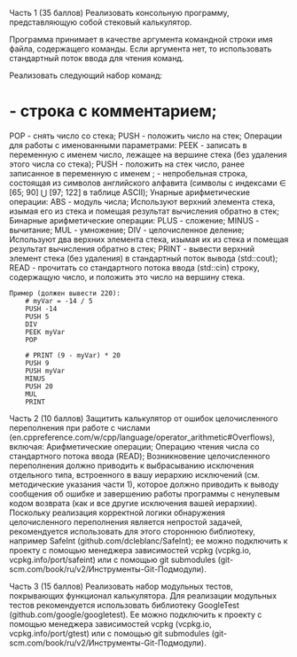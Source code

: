 Часть 1 (35 баллов)
Реализовать консольную программу, представляющую собой стековый калькулятор.

Программа принимает в качестве аргумента командной строки имя файла, содержащего команды. Если аргумента нет, то использовать стандартный поток ввода для чтения команд.

Реализовать следующий набор команд:
# - строка с комментарием;
POP - снять число со стека;
PUSH <number> - положить число на стек;
Операции для работы с именованными параметрами:
PEEK <varname> - записать в переменную с именем <varname> число, лежащее на вершине стека (без удаления этого числа со стека);
PUSH <varname> - положить на стек число, ранее записанное в переменную с именем <varname>;
<varname> - непробельная строка, состоящая из символов английского алфавита (символы с индексами ∈ [65; 90] ⋃ [97; 122] в таблице ASCII);
Унарные арифметические операции:
ABS - модуль числа;
		Используют верхний элемента стека, изымая его из стека и
помещая результат вычисления обратно в стек;
Бинарные арифметические операции:
PLUS - сложение;
MINUS - вычитание;
MUL - умножение;
DIV - целочисленное деление;
		Используют два верхних элемента стека, изымая их из стека и
помещая результат вычисления обратно в стек;
PRINT - вывести верхний элемент стека (без удаления) в стандартный поток вывода (std::cout);
READ - прочитать со стандартного потока ввода (std::cin) строку, содержащую число, и положить это число на вершину стека.


	Пример (должен вывести 220):
		# myVar = -14 / 5
		PUSH -14
		PUSH 5
		DIV
		PEEK myVar
		POP

		# PRINT (9 - myVar) * 20
		PUSH 9
		PUSH myVar
		MINUS
		PUSH 20
		MUL
		PRINT

Часть 2 (10 баллов)
Защитить калькулятор от ошибок целочисленного переполнения при работе с числами (en.cppreference.com/w/cpp/language/operator_arithmetic#Overflows), включая:
Арифметические операции;
Операцию чтения числа со стандартного потока ввода (READ);
	Возникновение целочисленного переполнения должно приводить к выбрасыванию исключения отдельного типа, встроенного в вашу иерархию исключений (см. методические указания части 1), которое должно приводить к выводу сообщения об ошибке и завершению работы программы с ненулевым кодом возврата (как и все другие исключения вашей иерархии).
	Поскольку реализация корректной логики обнаружения целочисленного переполнения является непростой задачей, рекомендуется использовать для этого стороннюю библиотеку, например SafeInt (github.com/dcleblanc/SafeInt); ее можно подключить к проекту с помощью менеджера зависимостей vcpkg (vcpkg.io, vcpkg.info/port/safeint) или с помощью git submodules (git-scm.com/book/ru/v2/Инструменты-Git-Подмодули).

Часть 3 (15 баллов)
Реализовать набор модульных тестов, покрывающих функционал калькулятора. Для реализации модульных тестов рекомендуется использовать библиотеку GoogleTest (github.com/google/googletest). Ее можно подключить к проекту с помощью менеджера зависимостей vcpkg (vcpkg.io, vcpkg.info/port/gtest) или с помощью git submodules (git-scm.com/book/ru/v2/Инструменты-Git-Подмодули).